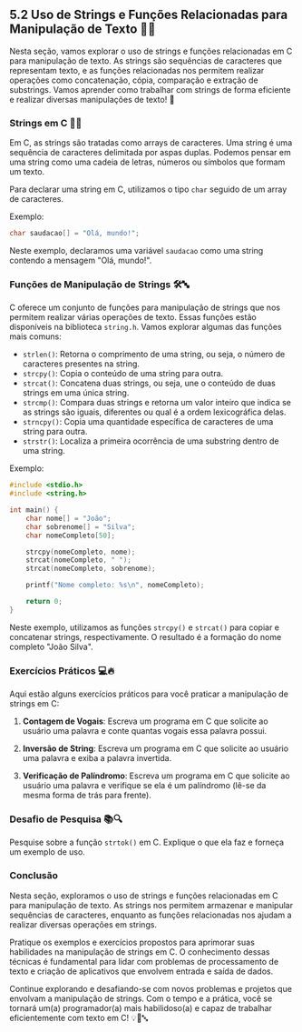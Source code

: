 ## 5.2 Uso de Strings e Funções Relacionadas para Manipulação de Texto 📝🔤

Nesta seção, vamos explorar o uso de strings e funções relacionadas em C para manipulação de texto. As strings são sequências de caracteres que representam texto, e as funções relacionadas nos permitem realizar operações como concatenação, cópia, comparação e extração de substrings. Vamos aprender como trabalhar com strings de forma eficiente e realizar diversas manipulações de texto! 🚀

### Strings em C 📝🔤

Em C, as strings são tratadas como arrays de caracteres. Uma string é uma sequência de caracteres delimitada por aspas duplas. Podemos pensar em uma string como uma cadeia de letras, números ou símbolos que formam um texto.

Para declarar uma string em C, utilizamos o tipo `char` seguido de um array de caracteres.

Exemplo:
```c
char saudacao[] = "Olá, mundo!";
```

Neste exemplo, declaramos uma variável `saudacao` como uma string contendo a mensagem "Olá, mundo!".

### Funções de Manipulação de Strings 🛠️🔤

C oferece um conjunto de funções para manipulação de strings que nos permitem realizar várias operações de texto. Essas funções estão disponíveis na biblioteca `string.h`. Vamos explorar algumas das funções mais comuns:

- `strlen()`: Retorna o comprimento de uma string, ou seja, o número de caracteres presentes na string.
- `strcpy()`: Copia o conteúdo de uma string para outra.
- `strcat()`: Concatena duas strings, ou seja, une o conteúdo de duas strings em uma única string.
- `strcmp()`: Compara duas strings e retorna um valor inteiro que indica se as strings são iguais, diferentes ou qual é a ordem lexicográfica delas.
- `strncpy()`: Copia uma quantidade específica de caracteres de uma string para outra.
- `strstr()`: Localiza a primeira ocorrência de uma substring dentro de uma string.

Exemplo:
```c
#include <stdio.h>
#include <string.h>

int main() {
    char nome[] = "João";
    char sobrenome[] = "Silva";
    char nomeCompleto[50];

    strcpy(nomeCompleto, nome);
    strcat(nomeCompleto, " ");
    strcat(nomeCompleto, sobrenome);

    printf("Nome completo: %s\n", nomeCompleto);

    return 0;
}
```

Neste exemplo, utilizamos as funções `strcpy()` e `strcat()` para copiar e concatenar strings, respectivamente. O resultado é a formação do nome completo "João Silva".

### Exercícios Práticos 💻🔥

Aqui estão alguns exercícios práticos para você praticar a manipulação de strings em C:

1. **Contagem de Vogais**: Escreva um programa em C que solicite ao usuário uma palavra e conte quantas vogais essa palavra possui.

2. **Inversão de String**: Escreva um programa em C que solicite ao usuário uma palavra e exiba a palavra invertida.

3. **Verificação de Palíndromo**: Escreva um programa em C que solicite ao usuário uma palavra e verifique se ela é um palíndromo (lê-se da mesma forma de trás para frente).

### Desafio de Pesquisa 📚🔍

Pesquise sobre a função `strtok()` em C. Explique o que ela faz e forneça um exemplo de uso.

### Conclusão

Nesta seção, exploramos o uso de strings e funções relacionadas em C para manipulação de texto. As strings nos permitem armazenar e manipular sequências de caracteres, enquanto as funções relacionadas nos ajudam a realizar diversas operações em strings.

Pratique os exemplos e exercícios propostos para aprimorar suas habilidades na manipulação de strings em C. O conhecimento dessas técnicas é fundamental para lidar com problemas de processamento de texto e criação de aplicativos que envolvem entrada e saída de dados.

Continue explorando e desafiando-se com novos problemas e projetos que envolvam a manipulação de strings. Com o tempo e a prática, você se tornará um(a) programador(a) mais habilidoso(a) e capaz de trabalhar eficientemente com texto em C! 💡💪🔤